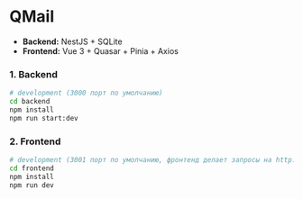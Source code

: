 # QMail 

- **Backend:** NestJS + SQLite 
- **Frontend:** Vue 3 + Quasar + Pinia + Axios

### 1. Backend

```bash
# development (3000 порт по умолчанию)
cd backend
npm install
npm run start:dev
```

### 2. Frontend

```bash
# development (3001 порт по умолчанию, фронтенд делает запросы на http://localhost:3000)
cd frontend
npm install
npm run dev
```